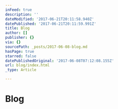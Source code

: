 ```yaml
---
inFeed: true
description: ''
dateModified: '2017-06-21T20:11:58.940Z'
datePublished: '2017-06-21T20:11:59.991Z'
title: Blog
author: []
publisher: {}
via: {}
sourcePath: _posts/2017-06-08-blog.md
hasPage: true
starred: false
datePublishedOriginal: '2017-06-08T07:12:08.155Z'
url: blog/index.html
_type: Article

---
```

# Blog
